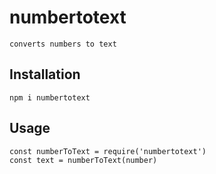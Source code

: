 # numbertotext 
    
    converts numbers to text

## Installation

    npm i numbertotext

## Usage

    const numberToText = require('numbertotext')
    const text = numberToText(number)
